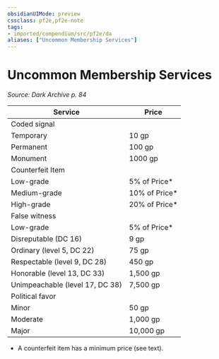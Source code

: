 ```yaml
---
obsidianUIMode: preview
cssclass: pf2e,pf2e-note
tags:
- imported/compendium/src/pf2e/da
aliases: ["Uncommon Membership Services"]
---
```

# Uncommon Membership Services  
*Source: Dark Archive p. 84*  

| Service | Price |
|---------|-------|
| Coded signal |  |
| Temporary | 10 gp |
| Permanent | 100 gp |
| Monument | 1000 gp |
| Counterfeit Item |  |
| Low-grade | 5% of Price* |
| Medium-grade | 10% of Price* |
| High-grade | 20% of Price* |
| False witness |  |
| Low-grade | 5% of Price* |
| Disreputable (DC 16) | 9 gp |
| Ordinary (level 5, DC 22) | 75 gp |
| Respectable (level 9, DC 28) | 450 gp |
| Honorable (level 13, DC 33) | 1,500 gp |
| Unimpeachable (level 17, DC 38) | 7,500 gp |
| Political favor |  |
| Minor | 50 gp |
| Moderate | 1,000 gp |
| Major | 10,000 gp |

* A counterfeit item has a minimum price (see text).
